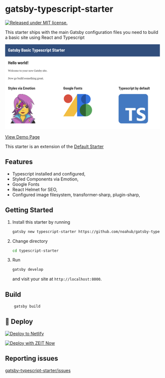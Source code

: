 # gatsby-typescript-starter

[![Released under MIT license.](https://badgen.net/github/license/micromatch/micromatch)](https://github.com/noahub/gatsby-typescript-starter/blob/master/LICENSE)

This starter ships with the main Gatsby configuration files you need to build a basic site using React and Typescript

![Starter Preview](./readme.png)

[View Demo Page](https://gatsby-typescript-starter-v3.netlify.app/)

This starter is an extension of the [Default Starter](https://github.com/gatsbyjs/gatsby-starter-default)

## Features

- Typescript installed and configured,
- Styled Components via Emotion,
- Google Fonts
- React Helmet for SEO,
- Configured image filesystem, transformer-sharp, plugin-sharp,

## Getting Started

1. Install this starter by running

   ```bash
   gatsby new typescript-starter https://github.com/noahub/gatsby-typescript-starter
   ```

2. Change directory

   ```bash
   cd typescript-starter
   ```

3. Run

   ```bash
   gatsby develop
   ```

   and visit your site at `http://localhost:8000`.

## Build

```bash
    gatsby build
```

## 💫 Deploy

[![Deploy to Netlify](https://www.netlify.com/img/deploy/button.svg)](https://app.netlify.com/start/deploy?repository=https://github.com/noahub/gatsby-typescript-starter)

[![Deploy with ZEIT Now](https://zeit.co/button)](https://zeit.co/import/project?template=https://github.com/noahub/gatsby-typescript-starter)

## Reporting issues

[gatsby-typescript-starter/issues](https://github.com/noahub/gatsby-typescript-starter/issues)
